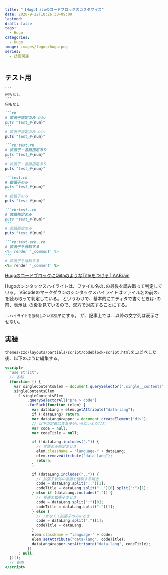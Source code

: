 ```yaml
---
title: "【Hugo】zzoのコードブロックのカスタマイズ"
date: 2020-9-22T18:26:30+09:00
lastmod:
draft: false
tags:
  - Hugo
categories:
  - Hugo
image: images/logos/hugo.png
series:
  - 技術関連
---
```


## テスト用

````
```
何もなし
```
何もなし
````

````rb
```rb
# 拡張子指定のみ（rb）
puts "test_#{num}"
```
# 拡張子指定のみ（rb）
puts "test_#{num}"
````

````rb:test.rb
```rb:test.rb
# 拡張子・言語指定あり
puts "test_#{num}"
```
# 拡張子・言語指定あり
puts "test_#{num}"
````

````test.rb
```test.rb
# 拡張子のみ
puts "test_#{num}"
```
# 拡張子のみ
puts "test_#{num}"
````

````rb:test..rb
```rb:test..rb
# 言語指定のみ
puts "test_#{num}"
```
# 言語指定のみ
puts "test_#{num}"
````

````rb:test.erb..rb
```rb:test.erb..rb
# 拡張子を強制する
<%= render '_comment' %>
```
# 拡張子を強制する
<%= render '_comment' %>
````

[HugoのコードブロックにQiitaのようなTitleをつける \| AABrain](https://aakira.app/blog/2018/12/code-block-title/)

Hugoのシンタックスハイライトは、ファイル名の`.`の最後を読み取って判定している。
VScodeのマークダウンのシンタックスハイライトはファイル名の前の`:`を読み取って判定している。
というわけで、基本的にエディタで書くときは`:`の前、表示は`.`の後を見ているので、双方で対応することにする。

`..ハイライトを強制したい拡張子`にする。
が、記事上では`..`以降の文字列は表示させない。



## 実装

`themes/zzo/layouts/partials/script/codeblock-script.html`をコピペした後、以下のように編集する。

```html:layouts/partials/script/codeblock-script.html
<script>
  "use strict";
  // 省略
  (function () {
    var singleContentsElem = document.querySelector(".single__contents");
    singleContentsElem
      ? singleContentsElem
          .querySelectorAll("pre > code")
          .forEach(function (elem) {
            var dataLang = elem.getAttribute("data-lang");
            if (!dataLang) return;
            var dataLangWrapper = document.createElement("div");
            // 以下の定義はまあ多分いらないんだけど
            var code = null;
            var codeTitle = null;

            if (!dataLang.includes(".")) {
              // 言語のみ指定のとき
              elem.className = "language-" + dataLang;
              elem.removeAttribute("data-lang");
              return;
            }

            if (dataLang.includes("..")) {
              // 拡張子以外の言語を強制する場合
              code = dataLang.split("..")[1];
              codeTitle = dataLang.split("..")[0].split(":")[1];
            } else if (dataLang.includes(":")) {
              // 普通の拡張子のとき
              code = dataLang.split(":")[0];
              codeTitle = dataLang.split(":")[1];
            } else {
              // :がなくて拡張子のみのとき
              code = dataLang.split(".")[1];
              codeTitle = dataLang;
            }
            elem.className = "language-" + code;
            elem.setAttribute("data-lang", codeTitle);
            dataLangWrapper.setAttribute("data-lang", codeTitle);
          })
      : null;
  })();
  // 省略
</script>
```


<!-- 
## デフォルトの表示

````md
```
2
2,5
3,4
```
````

![plaintext](/images/posts/2020/0829.png)

````md
```rb
print "hello = ",s[0]," , world = ",s[1],"\n"
```
````

![rubycode](/images/posts/2020/0829-2.png)

（´-`）.｡oO（Codeとかrbとかの表示はいらないよなあ）

````md
```ruby:test
print "hello = ",s[0]," , world = ",s[1],"\n"
```
````

![rubycode](/images/posts/2020/0829-3.png)

（´-`）.｡oO（拡張子を識別できなかったときの表示が格好悪いな……）

````md
```rb:test.rb
print "hello = ",s[0]," , world = ",s[1],"\n"
```

```test.rb
print "hello = ",s[0]," , world = ",s[1],"\n"
```
````

![rubycode](/images/posts/2020/0829-4.png)

`ruby:test`はうまく行かなかったが`ruby:test.rb`と`test.rb`は認識してくれるということは、末尾の拡張子で判別しているようです。

Qiita のように、必要なときだけヘッダーが表示されるようにしたかったので、試行錯誤してみました。

## ``` によって生成されるHTML

```html
<div data-lang="Code" class="language-code">
  <pre>
<code>
2
2,5
3,4
</code>
</pre>
  <span class="copy-to-clipboard" title="Copy to clipboard"></span>
</div>
```

```html
<div class="highlight">
  <div class="chroma">
    <table class="lntable">
      <tbody>
        <tr>
          /* ここから左側の行数表示 */
          <td class="lntd">
            <div data-lang="Code" class="language-code">
              <pre class="chroma"><code><span class="lnt">1
</span></code></pre>
              <span class="copy-to-clipboard" title="Copy to clipboard"></span>
            </div>
          </td>
          /* ここから右側のコード */
          <td class="lntd">
            <pre class="chroma"><code class="language-ruby" data-lang="ruby">
  <span class="nb">puts</span> <span class="s2">"hello = </span><span class="si">#{</span><span class="n">s</span><span class="o">[</span><span class="mi">0</span><span class="o">]</span><span class="si">}</span><span class="s2">, world = </span><span class="si">#{</span><span class="n">s</span><span class="o">[</span><span class="mi">1</span><span class="o">]</span><span class="si">}</span><span class="s2">"</span>
</code></pre>
            <span class="copy-to-clipboard" title="Copy to clipboard"></span>
          </td>
        </tr>
      </tbody>
    </table>
  </div>
</div>
```

## 参考リンク

- [HugoのコードブロックにQiitaのようなTitleをつける| AABrain](https://aakira.app/blog/2018/12/code-block-title/)
- [HUGOのマークダウンファイル内のコードブロックでQiitaのように言語名やファイル名を表示させる](https://note.gorogolog.xyz/posts/hugo-codeblock-tag/) -->
